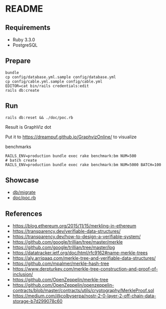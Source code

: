 # README

## Requirements

- Ruby 3.3.0
- PostgreSQL

## Prepare

```
bundle
cp config/database.yml.sample config/database.yml
cp config/cable.yml.sample config/cable.yml
EDITOR=cat bin/rails credentials:edit
rails db:create
```

## Run

```
rails db:reset && ./doc/poc.rb
```

Result is GraphViz dot

Put it to <https://dreampuf.github.io/GraphvizOnline/> to visualize

benchmarks

```
RAILS_ENV=production bundle exec rake benchmark:bm NUM=500
# batch create
RAILS_ENV=production bundle exec rake benchmark:bm NUM=5000 BATCH=100
```

## Showcase

- [db/migrate](db/migrate)
- [doc/poc.rb](doc/poc.rb)

## References

- https://blog.ethereum.org/2015/11/15/merkling-in-ethereum
- https://transparency.dev/verifiable-data-structures/
- https://transparency.dev/how-to-design-a-verifiable-system/
- https://github.com/google/trillian/tree/master/merkle
- https://github.com/google/trillian/tree/master/log
- https://datatracker.ietf.org/doc/html/rfc9162#name-merkle-trees
- https://aly.arriqaaq.com/merkle-tree-and-verifiable-data-structures/
- https://github.com/mpalmer/merkle-hash-tree
- https://www.derpturkey.com/merkle-tree-construction-and-proof-of-inclusion/
- https://github.com/OpenZeppelin/merkle-tree
- https://github.com/OpenZeppelin/openzeppelin-contracts/blob/master/contracts/utils/cryptography/MerkleProof.sol
- https://medium.com/@colbyserpa/nostr-2-0-layer-2-off-chain-data-storage-b7d299078c60
